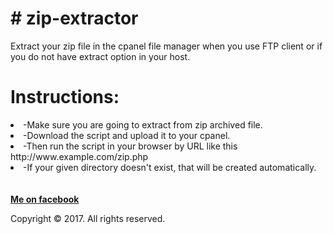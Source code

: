 <h1># zip-extractor</h1>
Extract your zip file in the cpanel file manager when you use FTP client or if you do not have extract option in your host.
<h1>Instructions:</h1>
<li>
-Make sure you are going to extract from zip archived file.
</li>
<li>
-Download the script and upload it to your cpanel.
</li>
<li>
-Then run the script in your browser by URL like this http://www.example.com/zip.php
</li>
<li>
-If your given directory doesn't exist, that will be created automatically.
</li>

</br>
</br>
<b><a href="http://www.facebook.com/ksthannan/">Me on facebook</a></b>
<p>Copyright &copy; 2017. All rights reserved.</p>
